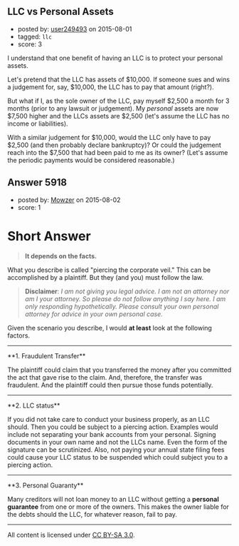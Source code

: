 ## LLC vs Personal Assets

- posted by: [user249493](https://stackexchange.com/users/90681/user249493) on 2015-08-01
- tagged: `llc`
- score: 3

I understand that one benefit of having an LLC is to protect your personal assets.  

Let's pretend that the LLC has assets of $10,000.  If someone sues and wins a judgement for, say, $10,000, the LLC has to pay that amount (right?).

But what if I, as the sole owner of the LLC, pay myself $2,500 a month for 3 months (prior to any lawsuit or judgement).  My *personal* assets are now $7,500 higher and the LLCs assets are $2,500 (let's assume the LLC has no income or liabilities).

With a similar judgement for $10,000, would the LLC only have to pay $2,500 (and then probably declare bankruptcy)?  Or could the judgement reach into the $7,500 that had been paid to me as its owner?  (Let's assume the periodic payments would be considered reasonable.)



## Answer 5918

- posted by: [Mowzer](https://stackexchange.com/users/1803081/mowzer) on 2015-08-02
- score: 1

Short Answer
=
> **It depends on the facts.**

What you describe is called "piercing the corporate veil." This can be accomplished by a plaintiff. But they (and you) must follow the law.

> **Disclaimer**: *I am not giving you legal advice. I am not an attorney nor am I your attorney. So please do not follow anything I say here. I am only responding hypothetically. Please consult your own personal attorney for advice in your own personal case.*

Given the scenario you describe, I would **at least** look at the following factors.

<hr>
**1. Fraudulent Transfer**

The plaintiff could claim that you transferred the money after you committed the act that gave rise to the claim. And, therefore, the transfer was fraudulent. And the plaintiff could then pursue those funds potentially.

<hr>
**2. LLC status**

If you did not take care to conduct your business properly, as an LLC should. Then you could be subject to a piercing action. Examples would include not separating your bank accounts from your personal. Signing documents in your own name and not the LLCs name. Even the form of the signature can be scrutinized. Also, not paying your annual state filing fees could cause your LLC status to be suspended which could subject you to a piercing action.

<hr>
**3. Personal Guaranty**

Many creditors will not loan money to an LLC without getting a **personal guarantee** from one or more of the owners. This makes the owner liable for the debts should the LLC, for whatever reason, fail to pay.



---

All content is licensed under [CC BY-SA 3.0](https://creativecommons.org/licenses/by-sa/3.0/).
